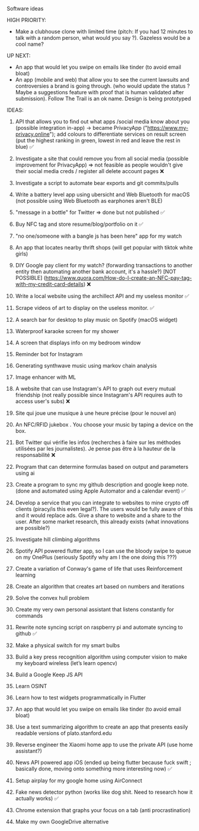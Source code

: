 Software ideas

HIGH PRIORITY:

* Make a clubhouse clone with limited time (pitch: If you had 12 minutes to talk with a random person, what would you say ?). Gazeless would be a cool name? 

UP NEXT:

* An app that would let you swipe on emails like tinder (to avoid email bloat)
* An app (mobile and web) that allow you to see the current lawsuits and controversies a brand is going through. (who would update the status ? Maybe a suggestions feature with proof that is human validated after submission). Follow The Trail is an ok name. Design is being prototyped

IDEAS:

1. API that allows you to find out what apps
/social media know about you (possible integration in-app) → became PrivacyApp ("https://www.my-privacy.online"); add colours to differentiate services on result screen (put the highest ranking in green, lowest in red and leave the rest in blue) ✅

2. Investigate a site that could remove you from all social media (possible improvement for PrivacyApp) => not feasible as people wouldn't give their social media creds / register all delete account pages ❌

3. Investigate a script to automate bear exports and git commits/pulls

4. Write a battery level app using ubersicht and Web Bluetooth for macOS (not possible using Web Bluetooth as earphones aren't BLE) 

5. "message in a bottle" for Twitter => done but not published ✅

6. Buy NFC tag and store resume/blog/portfolio on it ✅

7. "no one/someone with a bangle js has been here" app for my watch

8. An app that locates nearby thrift shops (will get popular with tiktok white girls)

9. DIY Google pay client for my watch? (forwarding transactions to another entity then automating another bank account, it's a hassle?) [NOT POSSIBLE] (https://www.quora.com/How-do-I-create-an-NFC-pay-tag-with-my-credit-card-details) ❌

10. Write a local website using the archillect API and my useless monitor ✅

11. Scrape videos of art to display on the useless monitor. ✅

12. A search bar for desktop to play music on Spotify (macOS widget)

13. Waterproof karaoke screen for my shower

14. A screen that displays info on my bedroom window

15. Reminder bot for Instagram 

16. Generating synthwave music using markov chain analysis

17. Image enhancer with ML

18. A website that can use Instagram's API to graph out every mutual friendship (not really possible since Instagram's API requires auth to access user's subs) ❌

19. Site qui joue une musique à une heure précise (pour le nouvel an)

20. An NFC/RFID jukebox . You choose your music by taping a device on the box.

21. Bot Twitter qui vérifie les infos (recherches à faire sur les méthodes utilisées par les journalistes). Je pense pas être à la hauteur de la responsabilité ❌

22. Program that can determine formulas based on output and parameters using ai

23. Create a program to sync my github description and google keep note. (done and automated using Apple Automator and a calendar event) ✅

24. Develop a service that you can integrate to websites to mine crypto off clients (piracy/is this even legal?). The users would be fully aware of this and it would replace ads. Give a share to website and a share to the user. After some market research, this already exists (what innovations are possible?)

25. Investigate hill climbing algorithms

26. Spotify API powered flutter app, so I can use the bloody swipe to queue on my OnePlus (seriously Spotify why am I the one doing this ???)

27. Create a variation of Conway's game of life that uses Reinforcement learning

28. Create an algorithm that creates art based on numbers and iterations

30. Solve the convex hull problem

31. Create my very own personal assistant that listens constantly for commands

32. Rewrite note syncing script on raspberry pi and automate syncing to github ✅

33. Make a physical switch for my smart bulbs

34. Build a key press recognition algorithm using computer vision to make my keyboard wireless (let’s learn opencv)

35. Build a Google Keep JS API

36. Learn OSINT

37. Learn how to test widgets programmatically in Flutter

38. An app that would let you swipe on emails like tinder (to avoid email bloat)

39. Use a text summarizing algorithm to create an app that presents easily readable versions of plato.stanford.edu

40. Reverse engineer the Xiaomi home app to use the private API (use home assistant?) 

41. News API powered app iOS (ended up being flutter because fuck swift ; basically done, moving onto something more interesting now)  ✅

42. Setup airplay for my google home using AirConnect

43. Fake news detector python (works like dog shit. Need to research how it actually works) ✅

44. Chrome extension that graphs your focus on a tab (anti procrastination)

45. Make my own GoogleDrive alternative
